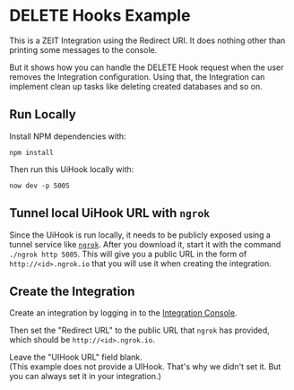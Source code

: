# DELETE Hooks Example

This is a ZEIT Integration using the Redirect URI. It does nothing other than printing some messages to the console.

But it shows how you can handle the DELETE Hook request when the user removes the Integration configuration.
Using that, the Integration can implement clean up tasks like deleting created databases and so on.

## Run Locally

Install NPM dependencies with:

```
npm install
```

Then run this UiHook locally with:

```
now dev -p 5005
```

## Tunnel local UiHook URL with `ngrok`

Since the UiHook is run locally, it needs to be publicly exposed using a tunnel service like [`ngrok`](https://ngrok.com). After you download it, start it with the command `./ngrok http 5005`. This will give you a public URL in the form of `http://<id>.ngrok.io` that you will use it when creating the integration.

## Create the Integration

Create an integration by logging in to the [Integration Console](https://zeit.co/dashboard/integrations/console).

Then set the "Redirect URL" to the public URL that `ngrok` has provided, which should be `http://<id>.ngrok.io`.

Leave the "UIHook URL" field blank. <br/>
(This example does not provide a UIHook. That's why we didn't set it. But you can always set it in your integration.)
